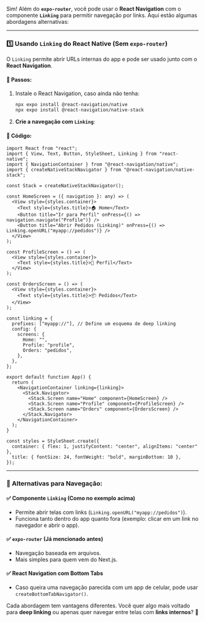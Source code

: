 Sim! Além do **`expo-router`**, você pode usar o **React Navigation** com o componente **`Linking`** para permitir navegação por links. Aqui estão algumas abordagens alternativas:  

---

### 1️⃣ **Usando `Linking` do React Native** (Sem `expo-router`)  
O `Linking` permite abrir URLs internas do app e pode ser usado junto com o **React Navigation**.  

#### 📌 Passos:
1. Instale o React Navigation, caso ainda não tenha:
   ```sh
   npx expo install @react-navigation/native
   npx expo install @react-navigation/native-stack
   ```

2. **Crie a navegação com `Linking`**:

#### 📜 Código:
```tsx
import React from "react";
import { View, Text, Button, StyleSheet, Linking } from "react-native";
import { NavigationContainer } from "@react-navigation/native";
import { createNativeStackNavigator } from "@react-navigation/native-stack";

const Stack = createNativeStackNavigator();

const HomeScreen = ({ navigation }: any) => (
  <View style={styles.container}>
    <Text style={styles.title}>🏠 Home</Text>
    <Button title="Ir para Perfil" onPress={() => navigation.navigate("Profile")} />
    <Button title="Abrir Pedidos (Linking)" onPress={() => Linking.openURL("myapp://pedidos")} />
  </View>
);

const ProfileScreen = () => (
  <View style={styles.container}>
    <Text style={styles.title}>👤 Perfil</Text>
  </View>
);

const OrdersScreen = () => (
  <View style={styles.container}>
    <Text style={styles.title}>📦 Pedidos</Text>
  </View>
);

const linking = {
  prefixes: ["myapp://"], // Define um esquema de deep linking
  config: {
    screens: {
      Home: "",
      Profile: "profile",
      Orders: "pedidos",
    },
  },
};

export default function App() {
  return (
    <NavigationContainer linking={linking}>
      <Stack.Navigator>
        <Stack.Screen name="Home" component={HomeScreen} />
        <Stack.Screen name="Profile" component={ProfileScreen} />
        <Stack.Screen name="Orders" component={OrdersScreen} />
      </Stack.Navigator>
    </NavigationContainer>
  );
}

const styles = StyleSheet.create({
  container: { flex: 1, justifyContent: "center", alignItems: "center" },
  title: { fontSize: 24, fontWeight: "bold", marginBottom: 10 },
});
```

---

### 🚀 Alternativas para Navegação:
#### ✅ **Componente `Linking`** (Como no exemplo acima)
- Permite abrir telas com links (`Linking.openURL("myapp://pedidos")`).
- Funciona tanto dentro do app quanto fora (exemplo: clicar em um link no navegador e abrir o app).

#### ✅ **`expo-router`** (Já mencionado antes)
- Navegação baseada em arquivos.
- Mais simples para quem vem do Next.js.

#### ✅ **React Navigation com Bottom Tabs**
- Caso queira uma navegação parecida com um app de celular, pode usar `createBottomTabNavigator()`.

Cada abordagem tem vantagens diferentes. Você quer algo mais voltado para **deep linking** ou apenas quer navegar entre telas com **links internos**? 🚀